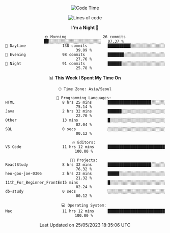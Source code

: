 <div align=center>
 
<!--START_SECTION:waka-->
![Code Time](http://img.shields.io/badge/Code%20Time-34%20hrs%2024%20mins-blue)

![Lines of code](https://img.shields.io/badge/From%20Hello%20World%20I%27ve%20Written-2.9%20million%20lines%20of%20code-blue)

**I'm a Night 🦉** 

```text
🌞 Morning                26 commits          ██░░░░░░░░░░░░░░░░░░░░░░░   07.37 % 
🌆 Daytime                138 commits         ██████████░░░░░░░░░░░░░░░   39.09 % 
🌃 Evening                98 commits          ███████░░░░░░░░░░░░░░░░░░   27.76 % 
🌙 Night                  91 commits          ██████░░░░░░░░░░░░░░░░░░░   25.78 % 
```


📊 **This Week I Spent My Time On** 

```text
🕑︎ Time Zone: Asia/Seoul

💬 Programming Languages: 
HTML                     8 hrs 25 mins       ███████████████████░░░░░░   75.14 % 
Java                     2 hrs 32 mins       ██████░░░░░░░░░░░░░░░░░░░   22.70 % 
Other                    13 mins             █░░░░░░░░░░░░░░░░░░░░░░░░   02.04 % 
SQL                      0 secs              ░░░░░░░░░░░░░░░░░░░░░░░░░   00.12 % 

🔥 Editors: 
VS Code                  11 hrs 12 mins      █████████████████████████   100.00 % 

🐱‍💻 Projects: 
ReactStudy               8 hrs 32 mins       ███████████████████░░░░░░   76.32 % 
heo-goo-joe-0306         2 hrs 23 mins       █████░░░░░░░░░░░░░░░░░░░░   21.32 % 
11th_For_Beginner_FrontEn15 mins             █░░░░░░░░░░░░░░░░░░░░░░░░   02.24 % 
db-study                 0 secs              ░░░░░░░░░░░░░░░░░░░░░░░░░   00.12 % 

💻 Operating System: 
Mac                      11 hrs 12 mins      █████████████████████████   100.00 % 
```


 Last Updated on 25/05/2023 18:35:06 UTC
<!--END_SECTION:waka-->
 </div>
